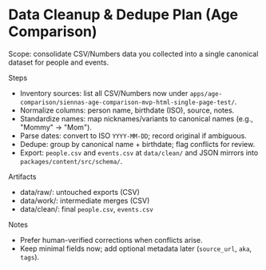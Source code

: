 # Data Cleanup & Dedupe Plan (Age Comparison)

Scope: consolidate CSV/Numbers data you collected into a single canonical dataset for people and events.

Steps
- Inventory sources: list all CSV/Numbers now under `apps/age-comparison/siennas-age-comparison-mvp-html-single-page-test/`.
- Normalize columns: person name, birthdate (ISO), source, notes.
- Standardize names: map nicknames/variants to canonical names (e.g., "Mommy" → "Mom").
- Parse dates: convert to ISO `YYYY-MM-DD`; record original if ambiguous.
- Dedupe: group by canonical name + birthdate; flag conflicts for review.
- Export: `people.csv` and `events.csv` at `data/clean/` and JSON mirrors into `packages/content/src/schema/`.

Artifacts
- data/raw/: untouched exports (CSV)
- data/work/: intermediate merges (CSV)
- data/clean/: final `people.csv`, `events.csv`

Notes
- Prefer human-verified corrections when conflicts arise.
- Keep minimal fields now; add optional metadata later (`source_url`, `aka`, `tags`).

